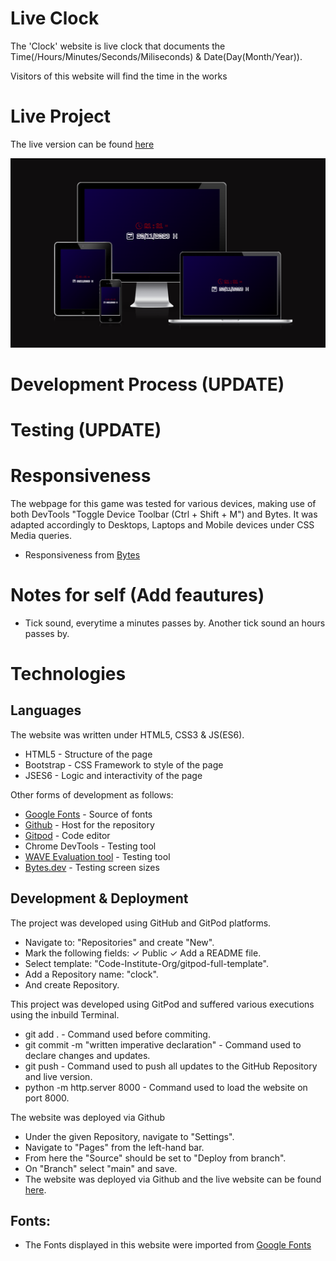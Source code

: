 # Live Clock
The 'Clock' website is live clock that documents the Time(/Hours/Minutes/Seconds/Miliseconds) & Date(Day(Month/Year)).

Visitors of this website will find the time in the works

# Live Project
The live version can be found [here](https://tiagoma90.github.io/clock/)

<img src="assets/screenshots/bytesdev.png" alt="Time">

# Development Process (UPDATE)

# Testing (UPDATE)

# Responsiveness 
The webpage for this game was tested for various devices, making use of both DevTools "Toggle Device Toolbar (Ctrl + Shift + M") and Bytes.
It was adapted accordingly to Desktops, Laptops and Mobile devices under CSS Media queries.
- Responsiveness from [Bytes](https://ui.dev/amiresponsive?url=https://tiagoma90.github.io/rock-paper-scissors/)

# Notes for self (Add feautures)
- Tick sound, everytime a minutes passes by. Another tick sound an hours passes by.

# Technologies
## Languages
The website was written under HTML5, CSS3 & JS(ES6).
- HTML5 - Structure of the page
- Bootstrap - CSS Framework to style of the page
- JSES6 - Logic and interactivity of the page

Other forms of development as follows:
- [Google Fonts](https://fonts.google.com/) - Source of fonts
- [Github](https://github.com/) - Host for the repository
- [Gitpod](https://gitpod.io) - Code editor
- Chrome DevTools - Testing tool
- [WAVE Evaluation tool](https://wave.webaim.org/) - Testing tool
- [Bytes.dev](https://ui.dev/amiresponsive?url=https://tiagoma90.github.io/rock-paper-scissors/) - Testing screen sizes

## Development & Deployment
The project was developed using GitHub and GitPod platforms.

- Navigate to: "Repositories" and create "New".
- Mark the following fields: ✓ Public ✓ Add a README file.
- Select template: "Code-Institute-Org/gitpod-full-template".
- Add a Repository name: "clock".
- And create Repository.

This project was developed using GitPod and suffered various executions using the inbuild Terminal.
- git add . - Command used before commiting.
- git commit -m "written imperative declaration" - Command used to declare changes and updates.
- git push - Command used to push all updates to the GitHub Repository and live version.
- python -m http.server 8000 - Command used to load the website on port 8000.

The website was deployed via Github
- Under the given Repository, navigate to "Settings".
- Navigate to "Pages" from the left-hand bar.
- From here the "Source" should be set to "Deploy from branch".
- On "Branch" select "main" and save.
- The website was deployed via Github and the live website can be found [here](https://tiagoma90.github.io/clock/).

## Fonts:
- The Fonts displayed in this website were imported from [Google Fonts](https://fonts.google.com/specimen/Tourney?query=tourney)
